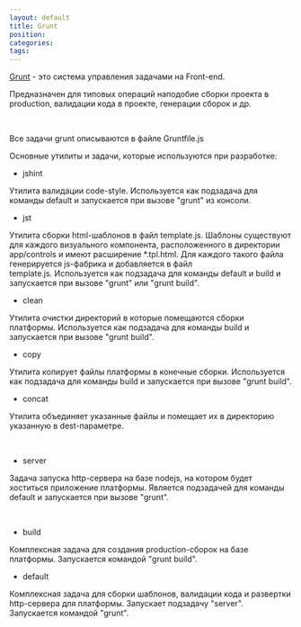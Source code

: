 ```yaml
---
layout: default
title: Grunt
position: 
categories: 
tags: 
---
```


[Grunt](http://gruntjs.com/) - это система управления задачами на Front-end.

Предназначен для типовых операций наподобие сборки проекта в production, валидации кода в проекте, генерации сборок и др.

 

Все задачи grunt описываются в файле Gruntfile.js

Основные утилиты и задачи, которые используются при разработке:

* jshint

Утилита валидации code-style. Используется как подзадача для команды default и запускается при вызове "grunt" из консоли.

* jst

Утилита сборки html-шаблонов в файл template.js. Шаблоны существуют для каждого визуального компонента, расположенного в директории app/controls и имеют расширение *.tpl.html. Для каждого такого файла генерируется js-фабрика и добавляется в файл template.js. Используется как подзадача для команды default и build и запускается при вызове "grunt" или "grunt build".

* clean

Утилита очистки директорий в которые помещаются сборки платформы. Используется как подзадача для команды build и запускается при вызове "grunt build".

* copy

Утилита копирует файлы платформы в конечные сборки. Используется как подзадача для команды build и запускается при вызове "grunt build".

* concat

Утилита объединяет указанные файлы и помещает их в директорию указанную в dest-параметре.

 

* server

Задача запуска http-сервера на базе nodejs, на котором будет хоститься приложение платформы. Является подзадачей для команды default и запускается при вызове "grunt".

 

* build

Комплексная задача для создания production-сборок на базе платформы. Запускается командой "grunt build".

* default

Комплексная задача для сборки шаблонов, валидации кода и развертки http-сервера для платформы. Запускает подзадачу "server". Запускается командой "grunt".

 

